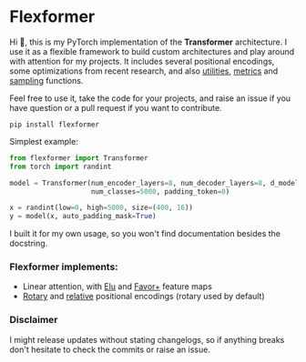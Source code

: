 # Flexformer

Hi 👋, this is my PyTorch implementation of the **Transformer** architecture. I use it as a flexible framework to build custom architectures and play around with attention for my projects. It includes several positional encodings, some optimizations from recent research, and also [utilities](flexformer/utils.py), [metrics](flexformer/metrics.py) and [sampling](flexformer/sampling.py) functions.

Feel free to use it, take the code for your projects, and raise an issue if you have question or a pull request if you want to contribute.

```shell
pip install flexformer
```

Simplest example:

```python
from flexformer import Transformer
from torch import randint

model = Transformer(num_encoder_layers=8, num_decoder_layers=8, d_model=512, nhead=8, dim_feedforward=2048, dropout=0.2,
                    num_classes=5000, padding_token=0)

x = randint(low=0, high=5000, size=(400, 16))
y = model(x, auto_padding_mask=True)
```

I built it for my own usage, so you won't find documentation besides the docstring.

### Flexformer implements:

* Linear attention, with [Elu](https://arxiv.org/abs/2006.16236) and [Favor+](https://arxiv.org/abs/2009.14794) feature maps
* [Rotary](https://arxiv.org/abs/2104.09864) and [relative](https://arxiv.org/abs/1809.04281) positional encodings (rotary used by default)

### Disclaimer

I might release updates without stating changelogs, so if anything breaks don't hesitate to check the commits or raise an issue.
